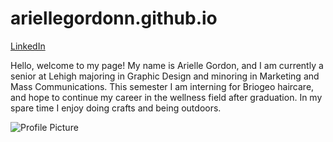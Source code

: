 # ariellegordonn.github.io

[LinkedIn](https://www.linkedin.com/in/arielle-gordon-77939115a/)

Hello, welcome to my page! My name is Arielle Gordon, and I am currently a senior at Lehigh majoring in Graphic Design and minoring in Marketing and Mass Communications. This semester I am interning for Briogeo haircare, and hope to continue my career in the wellness field after graduation. In my spare time I enjoy doing crafts and being outdoors. 

![Profile Picture](https://github.com/ariellegordonn/ariellegordonn.github.io/blob/main/arielle.JPG?raw=true)
